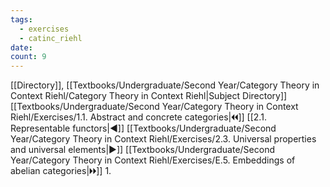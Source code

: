 ```yaml
---
tags:
  - exercises
  - catinc_riehl
date: 
count: 9
---
```

[[Directory]], [[Textbooks/Undergraduate/Second Year/Category Theory in Context Riehl/Category Theory in Context Riehl|Subject Directory]]
[[Textbooks/Undergraduate/Second Year/Category Theory in Context Riehl/Exercises/1.1. Abstract and concrete categories|🞀🞀]] [[2.1. Representable functors|◀]] [[Textbooks/Undergraduate/Second Year/Category Theory in Context Riehl/Exercises/2.3. Universal properties and universal elements|▶]] [[Textbooks/Undergraduate/Second Year/Category Theory in Context Riehl/Exercises/E.5. Embeddings of abelian categories|🞂🞂]]
1. 
